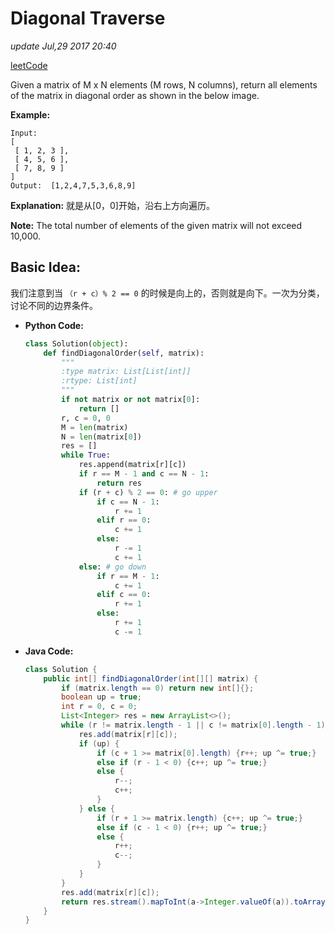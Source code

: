 # Diagonal Traverse

_update Jul,29 2017 20:40_

[leetCode](https://leetcode.com/problems/diagonal-traverse/description/)

Given a matrix of M x N elements \(M rows, N columns\), return all elements of the matrix in diagonal order as shown in the below image.

**Example:**

```text
Input:
[
 [ 1, 2, 3 ],
 [ 4, 5, 6 ],
 [ 7, 8, 9 ]
]
Output:  [1,2,4,7,5,3,6,8,9]
```

**Explanation:** 就是从\[0，0\]开始，沿右上方向遍历。

**Note:** The total number of elements of the given matrix will not exceed 10,000.

## Basic Idea:

我们注意到当 `（r + c）% 2 == 0` 的时候是向上的，否则就是向下。一次为分类，讨论不同的边界条件。

* **Python Code:**

  ```python
  class Solution(object):
      def findDiagonalOrder(self, matrix):
          """
          :type matrix: List[List[int]]
          :rtype: List[int]
          """
          if not matrix or not matrix[0]:
              return []
          r, c = 0, 0
          M = len(matrix)
          N = len(matrix[0])
          res = []
          while True:
              res.append(matrix[r][c])
              if r == M - 1 and c == N - 1:
                  return res
              if (r + c) % 2 == 0: # go upper
                  if c == N - 1:
                      r += 1
                  elif r == 0:
                      c += 1
                  else:
                      r -= 1
                      c += 1
              else: # go down
                  if r == M - 1:
                      c += 1
                  elif c == 0:
                      r += 1
                  else:
                      r += 1
                      c -= 1
  ```

* **Java Code:**

  ```java
  class Solution {
      public int[] findDiagonalOrder(int[][] matrix) {
          if (matrix.length == 0) return new int[]{};
          boolean up = true;
          int r = 0, c = 0;
          List<Integer> res = new ArrayList<>();
          while (r != matrix.length - 1 || c != matrix[0].length - 1) {
              res.add(matrix[r][c]);
              if (up) {
                  if (c + 1 >= matrix[0].length) {r++; up ^= true;}
                  else if (r - 1 < 0) {c++; up ^= true;}
                  else {
                      r--;
                      c++;
                  }
              } else {
                  if (r + 1 >= matrix.length) {c++; up ^= true;}
                  else if (c - 1 < 0) {r++; up ^= true;}
                  else {
                      r++;
                      c--;
                  }
              }
          }
          res.add(matrix[r][c]);
          return res.stream().mapToInt(a->Integer.valueOf(a)).toArray();
      }
  }
  ```

